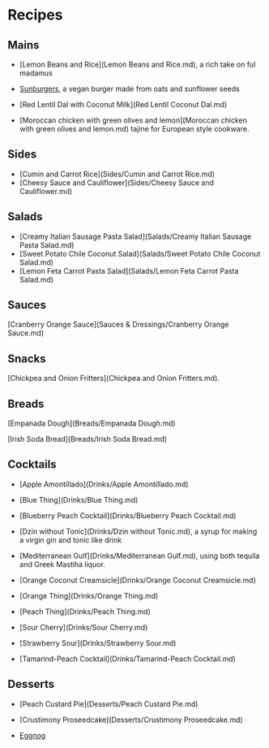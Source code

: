 # Recipes

## Mains

- [Lemon Beans and Rice](Lemon Beans and Rice.md), a rich take on ful madamus

- [Sunburgers](Sunburgers.md), a vegan burger made from oats and sunflower seeds

- [Red Lentil Dal with Coconut Milk](Red Lentil Coconut Dal.md)

- [Moroccan chicken with green olives and lemon](Moroccan chicken with green olives and lemon.md) tajine for European style cookware.

## Sides

- [Cumin and Carrot Rice](Sides/Cumin and Carrot Rice.md)
- [Cheesy Sauce and Cauliflower](Sides/Cheesy Sauce and Cauliflower.md)

## Salads

- [Creamy Italian Sausage Pasta Salad](Salads/Creamy Italian Sausage Pasta Salad.md)
- [Sweet Potato Chile Coconut Salad](Salads/Sweet Potato Chile Coconut Salad.md)
- [Lemon Feta Carrot Pasta Salad](Salads/Lemon Feta Carrot Pasta Salad.md)

## Sauces

[Cranberry Orange Sauce](Sauces & Dressings/Cranberry Orange Sauce.md)

## Snacks

[Chickpea and Onion Fritters](Chickpea and Onion Fritters.md).

## Breads

[Empanada Dough](Breads/Empanada Dough.md)

[Irish Soda Bread](Breads/Irish Soda Bread.md)

## Cocktails

- [Apple Amontillado](Drinks/Apple Amontillado.md)

- [Blue Thing](Drinks/Blue Thing.md)

- [Blueberry Peach Cocktail](Drinks/Blueberry Peach Cocktail.md)

- [Dzin without Tonic](Drinks/Dzin without Tonic.md), a syrup for making a
  virgin gin and tonic like drink

- [Mediterranean Gulf](Drinks/Mediterranean Gulf.md), using both tequila and
  Greek Mastiha liquor.

- [Orange Coconut Creamsicle](Drinks/Orange Coconut Creamsicle.md)

- [Orange Thing](Drinks/Orange Thing.md)

- [Peach Thing](Drinks/Peach Thing.md)

- [Sour Cherry](Drinks/Sour Cherry.md)

- [Strawberry Sour](Drinks/Strawberry Sour.md)

- [Tamarind-Peach Cocktail](Drinks/Tamarind-Peach Cocktail.md)

## Desserts

- [Peach Custard Pie](Desserts/Peach Custard Pie.md)

- [Crustimony Proseedcake](Desserts/Crustimony Proseedcake.md)

- [Eggnog](Desserts/Eggnog.md)
